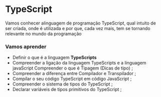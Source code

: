 # TypeScript
Vamos conhecer alinguagem de programação TypeScript, qual intuito de ser criada, onde é utilizada e por que, cada vez mais, tem se tornando relevante no mundo da programação
### Vamos aprender
- Definir o que é a linguagem **TypeScripts**
- Compreender a ligação da linguagem TypeScripts e a linguagem javaScript
Compreender o que é Tipagem (Dicas de tipo) ;
- Compreender a diferença entre Compilador e Transpilador ;
- Compilar o seu código TypeScript em código JavaScript ;
- Compreender o sistema de tipos do TypeScript ;
- Declarar variáveis de tipos primitivos do TypeScript ;
